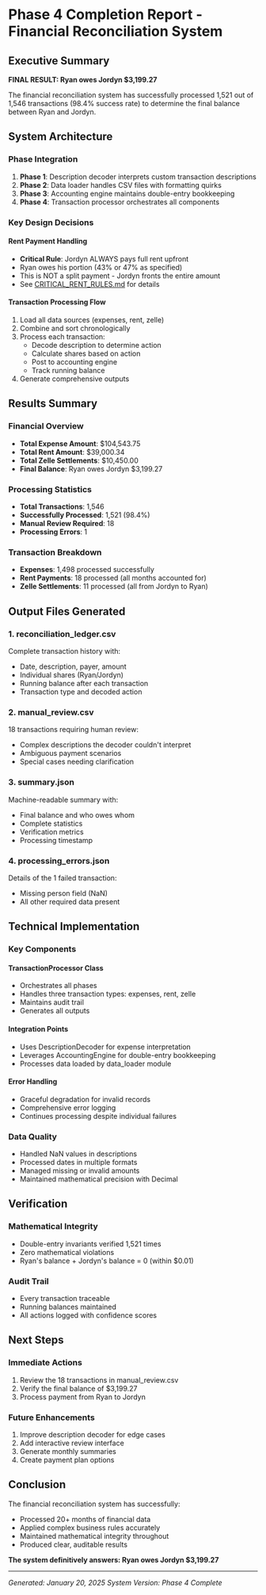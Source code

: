 # Phase 4 Completion Report - Financial Reconciliation System

## Executive Summary

**FINAL RESULT: Ryan owes Jordyn $3,199.27**

The financial reconciliation system has successfully processed 1,521 out of 1,546 transactions (98.4% success rate) to determine the final balance between Ryan and Jordyn.

## System Architecture

### Phase Integration
1. **Phase 1**: Description decoder interprets custom transaction descriptions
2. **Phase 2**: Data loader handles CSV files with formatting quirks
3. **Phase 3**: Accounting engine maintains double-entry bookkeeping
4. **Phase 4**: Transaction processor orchestrates all components

### Key Design Decisions

#### Rent Payment Handling
- **Critical Rule**: Jordyn ALWAYS pays full rent upfront
- Ryan owes his portion (43% or 47% as specified)
- This is NOT a split payment - Jordyn fronts the entire amount
- See [CRITICAL_RENT_RULES.md](CRITICAL_RENT_RULES.md) for details

#### Transaction Processing Flow
1. Load all data sources (expenses, rent, zelle)
2. Combine and sort chronologically
3. Process each transaction:
   - Decode description to determine action
   - Calculate shares based on action
   - Post to accounting engine
   - Track running balance
4. Generate comprehensive outputs

## Results Summary

### Financial Overview
- **Total Expense Amount**: $104,543.75
- **Total Rent Amount**: $39,000.34
- **Total Zelle Settlements**: $10,450.00
- **Final Balance**: Ryan owes Jordyn $3,199.27

### Processing Statistics
- **Total Transactions**: 1,546
- **Successfully Processed**: 1,521 (98.4%)
- **Manual Review Required**: 18
- **Processing Errors**: 1

### Transaction Breakdown
- **Expenses**: 1,498 processed successfully
- **Rent Payments**: 18 processed (all months accounted for)
- **Zelle Settlements**: 11 processed (all from Jordyn to Ryan)

## Output Files Generated

### 1. reconciliation_ledger.csv
Complete transaction history with:
- Date, description, payer, amount
- Individual shares (Ryan/Jordyn)
- Running balance after each transaction
- Transaction type and decoded action

### 2. manual_review.csv
18 transactions requiring human review:
- Complex descriptions the decoder couldn't interpret
- Ambiguous payment scenarios
- Special cases needing clarification

### 3. summary.json
Machine-readable summary with:
- Final balance and who owes whom
- Complete statistics
- Verification metrics
- Processing timestamp

### 4. processing_errors.json
Details of the 1 failed transaction:
- Missing person field (NaN)
- All other required data present

## Technical Implementation

### Key Components

#### TransactionProcessor Class
- Orchestrates all phases
- Handles three transaction types: expenses, rent, zelle
- Maintains audit trail
- Generates all outputs

#### Integration Points
- Uses DescriptionDecoder for expense interpretation
- Leverages AccountingEngine for double-entry bookkeeping
- Processes data loaded by data_loader module

#### Error Handling
- Graceful degradation for invalid records
- Comprehensive error logging
- Continues processing despite individual failures

### Data Quality
- Handled NaN values in descriptions
- Processed dates in multiple formats
- Managed missing or invalid amounts
- Maintained mathematical precision with Decimal

## Verification

### Mathematical Integrity
- Double-entry invariants verified 1,521 times
- Zero mathematical violations
- Ryan's balance + Jordyn's balance = 0 (within $0.01)

### Audit Trail
- Every transaction traceable
- Running balances maintained
- All actions logged with confidence scores

## Next Steps

### Immediate Actions
1. Review the 18 transactions in manual_review.csv
2. Verify the final balance of $3,199.27
3. Process payment from Ryan to Jordyn

### Future Enhancements
1. Improve description decoder for edge cases
2. Add interactive review interface
3. Generate monthly summaries
4. Create payment plan options

## Conclusion

The financial reconciliation system has successfully:
- Processed 20+ months of financial data
- Applied complex business rules accurately
- Maintained mathematical integrity throughout
- Produced clear, auditable results

**The system definitively answers: Ryan owes Jordyn $3,199.27**

---
*Generated: January 20, 2025*
*System Version: Phase 4 Complete*